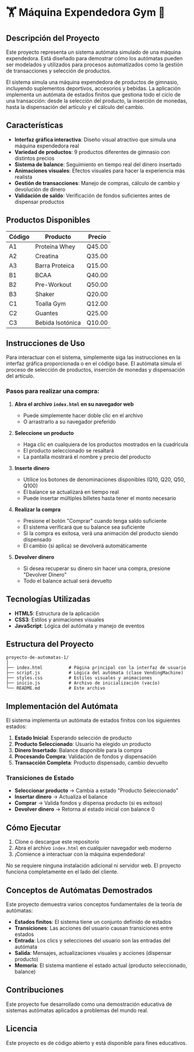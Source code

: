 # 🏋️ Máquina Expendedora Gym 💪

## Descripción del Proyecto

Este proyecto representa un sistema autómata simulado de una máquina expendedora. Está diseñado para demostrar cómo los autómatas pueden ser modelados y utilizados para procesos automatizados como la gestión de transacciones y selección de productos.

El sistema simula una máquina expendedora de productos de gimnasio, incluyendo suplementos deportivos, accesorios y bebidas. La aplicación implementa un autómata de estados finitos que gestiona todo el ciclo de una transacción: desde la selección del producto, la inserción de monedas, hasta la dispensación del artículo y el cálculo del cambio.

## Características

- **Interfaz gráfica interactiva**: Diseño visual atractivo que simula una máquina expendedora real
- **Variedad de productos**: 9 productos diferentes de gimnasio con distintos precios
- **Sistema de balance**: Seguimiento en tiempo real del dinero insertado
- **Animaciones visuales**: Efectos visuales para hacer la experiencia más realista
- **Gestión de transacciones**: Manejo de compras, cálculo de cambio y devolución de dinero
- **Validación de saldo**: Verificación de fondos suficientes antes de dispensar productos

## Productos Disponibles

| Código | Producto | Precio |
|--------|----------|--------|
| A1 | Proteína Whey | Q45.00 |
| A2 | Creatina | Q35.00 |
| A3 | Barra Proteica | Q15.00 |
| B1 | BCAA | Q40.00 |
| B2 | Pre-Workout | Q50.00 |
| B3 | Shaker | Q20.00 |
| C1 | Toalla Gym | Q12.00 |
| C2 | Guantes | Q25.00 |
| C3 | Bebida Isotónica | Q10.00 |

## Instrucciones de Uso

Para interactuar con el sistema, simplemente siga las instrucciones en la interfaz gráfica proporcionada o en el código base. El autómata simula el proceso de selección de productos, inserción de monedas y dispensación del artículo.

### Pasos para realizar una compra:

1. **Abra el archivo `index.html` en su navegador web**
   - Puede simplemente hacer doble clic en el archivo
   - O arrastrarlo a su navegador preferido

2. **Seleccione un producto**
   - Haga clic en cualquiera de los productos mostrados en la cuadrícula
   - El producto seleccionado se resaltará
   - La pantalla mostrará el nombre y precio del producto

3. **Inserte dinero**
   - Utilice los botones de denominaciones disponibles (Q10, Q20, Q50, Q100)
   - El balance se actualizará en tiempo real
   - Puede insertar múltiples billetes hasta tener el monto necesario

4. **Realizar la compra**
   - Presione el botón "Comprar" cuando tenga saldo suficiente
   - El sistema verificará que su balance sea suficiente
   - Si la compra es exitosa, verá una animación del producto siendo dispensado
   - El cambio (si aplica) se devolverá automáticamente

5. **Devolver dinero**
   - Si desea recuperar su dinero sin hacer una compra, presione "Devolver Dinero"
   - Todo el balance actual será devuelto

## Tecnologías Utilizadas

- **HTML5**: Estructura de la aplicación
- **CSS3**: Estilos y animaciones visuales
- **JavaScript**: Lógica del autómata y manejo de eventos

## Estructura del Proyecto

```
proyecto-de-automatas-1/
│
├── index.html          # Página principal con la interfaz de usuario
├── script.js           # Lógica del autómata (clase VendingMachine)
├── styles.css          # Estilos visuales y animaciones
├── inicio.js           # Archivo de inicialización (vacío)
└── README.md           # Este archivo
```

## Implementación del Autómata

El sistema implementa un autómata de estados finitos con los siguientes estados:

1. **Estado Inicial**: Esperando selección de producto
2. **Producto Seleccionado**: Usuario ha elegido un producto
3. **Dinero Insertado**: Balance disponible para la compra
4. **Procesando Compra**: Validación de fondos y dispensación
5. **Transacción Completa**: Producto dispensado, cambio devuelto

### Transiciones de Estado

- **Seleccionar producto** → Cambia a estado "Producto Seleccionado"
- **Insertar dinero** → Actualiza el balance
- **Comprar** → Valida fondos y dispensa producto (si es exitoso)
- **Devolver dinero** → Retorna al estado inicial con balance 0

## Cómo Ejecutar

1. Clone o descargue este repositorio
2. Abra el archivo `index.html` en cualquier navegador web moderno
3. ¡Comience a interactuar con la máquina expendedora!

No se requiere ninguna instalación adicional ni servidor web. El proyecto funciona completamente en el lado del cliente.

## Conceptos de Autómatas Demostrados

Este proyecto demuestra varios conceptos fundamentales de la teoría de autómatas:

- **Estados finitos**: El sistema tiene un conjunto definido de estados
- **Transiciones**: Las acciones del usuario causan transiciones entre estados
- **Entrada**: Los clics y selecciones del usuario son las entradas del autómata
- **Salida**: Mensajes, actualizaciones visuales y acciones (dispensar producto)
- **Memoria**: El sistema mantiene el estado actual (producto seleccionado, balance)

## Contribuciones

Este proyecto fue desarrollado como una demostración educativa de sistemas autómatas aplicados a problemas del mundo real.

## Licencia

Este proyecto es de código abierto y está disponible para fines educativos.
